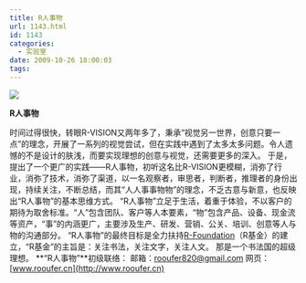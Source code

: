 ```yaml
---
title: R人事物
url: 1143.html
id: 1143
categories:
  - 实验室
date: 2009-10-26 18:00:03
tags:
---
```


![](http://photo.guolaijie.com/rooufer/attachments/month_0910/g20091026175243.jpg)

**R人事物**

时间过得很快，转眼R-VISION又两年多了，秉承“视觉另一世界，创意只要一点”的理念，开展了一系列的视觉尝试，但在实践中遇到了太多太多问题。令人遗憾的不是设计的肤浅，而要实现理想的创意与视觉，还需要更多的深入。 于是，提出了一个更广的实践——R人事物，初听这名比R-VISION更模糊，消弥了行业，消弥了技术，消弥了渠道，以一名观察者，审思者，判断者，推理者的身份出现，持续关注，不断总结，而其“人人事事物物”的理念，不乏古意与新意，也反映出“R人事物”的基本思维方式。 “R人事物”立足于生活，着重于体验，不以客户的期待为取舍标准。“人”包含团队、客户等人本要素，“物”包含产品、设备、现金流等资产，“事”的内涵更广，主要涉及生产、研发、营销、公关、培训、创意等人与物的沟通部分。 “R人事物”的最终目标是全力扶持[R-Foundation](http://www.rooufer.cn/?p=349&keyword=%E8%8B%A5%E5%9F%BA%E9%87%91)（R基金）的建立，“R基金”的主旨是：关注书法，关注文字，关注人文。 那是一个书法国的超级理想。 **“R人事物”**初级联络： 邮箱：[rooufer820@gmail.com](mailto:rooufer820@gmail.com) 网页：[www.rooufer.cn](http://www.rooufer.cn)